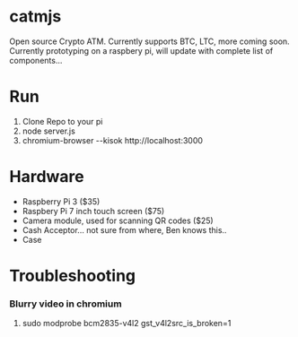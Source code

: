# catmjs
Open source Crypto ATM. Currently supports BTC, LTC, more coming soon. Currently prototyping on a raspbery pi, will update with complete list of components...


# Run
1. Clone Repo to your pi
2. node server.js
3. chromium-browser --kisok http://localhost:3000

# Hardware
- Raspberry Pi 3 ($35)
- Raspbery Pi 7 inch touch screen ($75)
- Camera module, used for scanning QR codes ($25)
- Cash Acceptor... not sure from where, Ben knows this..
- Case 




# Troubleshooting
### Blurry video in chromium
1. sudo modprobe bcm2835-v4l2 gst_v4l2src_is_broken=1
